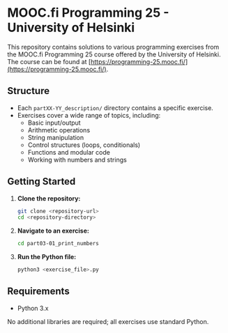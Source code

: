 # MOOC.fi Programming 25 - University of Helsinki

This repository contains solutions to various programming exercises from the MOOC.fi Programming 25 course offered by the University of Helsinki. The course can be found at [https://programming-25.mooc.fi/](https://programming-25.mooc.fi/).

## Structure

- Each `partXX-YY_description/` directory contains a specific exercise.
- Exercises cover a wide range of topics, including:
  - Basic input/output
  - Arithmetic operations
  - String manipulation
  - Control structures (loops, conditionals)
  - Functions and modular code
  - Working with numbers and strings

## Getting Started

1. **Clone the repository:**
   ```bash
   git clone <repository-url>
   cd <repository-directory>
   ```

2. **Navigate to an exercise:**
   ```bash
   cd part03-01_print_numbers
   ```

3. **Run the Python file:**
   ```bash
   python3 <exercise_file>.py
   ```

## Requirements

- Python 3.x

No additional libraries are required; all exercises use standard Python.

